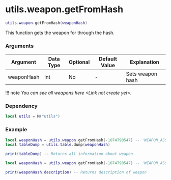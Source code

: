 # utils.weapon.getFromHash

```lua
utils.weapon.getFromHash(weaponHash)
```
This function gets the weapon for through the hash.

### Arguments
| Argument      | Data Type | Optional | Default Value | Explanation |
|---------------|-----------|----------|---------------|-------------|
| weaponHash | int | No | - | Sets weapon hash |

!!! note
    *You can see all weapons here <Link not create yet\>.*

### Dependency
```lua
local utils = M("utils")
```

### Example
```lua
local weaponHash = utils.weapon.getFromHash(-1074790547) -- 'WEAPON_ASSAULRIFLE'
local tableDump = utils.table.dump(weaponHash)

print(tableDump) -- Returns all information about weapon
```
```lua
local weaponHash = utils.weapon.getFromHash(-1074790547) -- 'WEAPON_ASSAULRIFLE'

print(weaponHash.description) -- Returns description of weapon
```